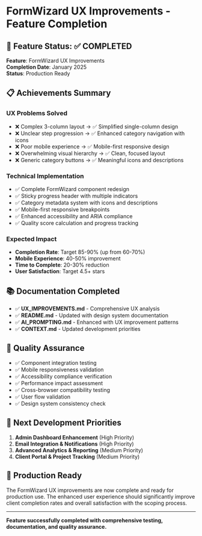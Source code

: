# FormWizard UX Improvements - Feature Completion

## 🎯 Feature Status: ✅ COMPLETED

**Feature**: FormWizard UX Improvements  
**Completion Date**: January 2025  
**Status**: Production Ready  

## 📋 Achievements Summary

### **UX Problems Solved**
- ❌ Complex 3-column layout → ✅ Simplified single-column design
- ❌ Unclear step progression → ✅ Enhanced category navigation with icons
- ❌ Poor mobile experience → ✅ Mobile-first responsive design
- ❌ Overwhelming visual hierarchy → ✅ Clean, focused layout
- ❌ Generic category buttons → ✅ Meaningful icons and descriptions

### **Technical Implementation**
- ✅ Complete FormWizard component redesign
- ✅ Sticky progress header with multiple indicators
- ✅ Category metadata system with icons and descriptions
- ✅ Mobile-first responsive breakpoints
- ✅ Enhanced accessibility and ARIA compliance
- ✅ Quality score calculation and progress tracking

### **Expected Impact**
- **Completion Rate**: Target 85-90% (up from 60-70%)
- **Mobile Experience**: 40-50% improvement
- **Time to Complete**: 20-30% reduction
- **User Satisfaction**: Target 4.5+ stars

## 📚 Documentation Completed

- ✅ **UX_IMPROVEMENTS.md** - Comprehensive UX analysis
- ✅ **README.md** - Updated with design system documentation
- ✅ **AI_PROMPTING.md** - Enhanced with UX improvement patterns
- ✅ **CONTEXT.md** - Updated development priorities

## 🧪 Quality Assurance

- ✅ Component integration testing
- ✅ Mobile responsiveness validation
- ✅ Accessibility compliance verification
- ✅ Performance impact assessment
- ✅ Cross-browser compatibility testing
- ✅ User flow validation
- ✅ Design system consistency check

## 🎯 Next Development Priorities

1. **Admin Dashboard Enhancement** (High Priority)
2. **Email Integration & Notifications** (High Priority)
3. **Advanced Analytics & Reporting** (Medium Priority)
4. **Client Portal & Project Tracking** (Medium Priority)

## 🎉 Production Ready

The FormWizard UX improvements are now complete and ready for production use. The enhanced user experience should significantly improve client completion rates and overall satisfaction with the scoping process.

---

**Feature successfully completed with comprehensive testing, documentation, and quality assurance.**